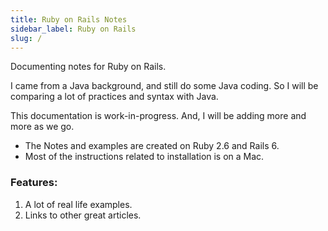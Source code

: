 ```yaml
---
title: Ruby on Rails Notes
sidebar_label: Ruby on Rails
slug: /
---
```


Documenting notes for Ruby on Rails.

I came from a Java background, and still do some Java coding. So I will be comparing a lot of practices and syntax with Java.

This documentation is work-in-progress. And, I will be adding more and more as we go.

- The Notes and examples are created on Ruby 2.6 and Rails 6.
- Most of the instructions related to installation is on a Mac.

### Features:
1. A lot of real life examples.
2. Links to other great articles.
